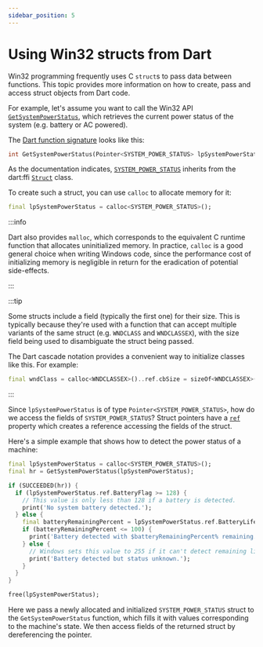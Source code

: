 ```yaml
---
sidebar_position: 5
---
```


# Using Win32 structs from Dart

Win32 programming frequently uses C `struct`s to pass data between functions.
This topic provides more information on how to create, pass and access struct
objects from Dart code.

For example, let's assume you want to call the Win32 API
[`GetSystemPowerStatus`](https://learn.microsoft.com/windows/win32/api/winbase/nf-winbase-getsystempowerstatus),
which retrieves the current power status of the system (e.g. battery or AC
powered).

The [Dart function
signature](https://pub.dev/documentation/win32/latest/winrt/GetSystemPowerStatus.html)
looks like this:

```dart
int GetSystemPowerStatus(Pointer<SYSTEM_POWER_STATUS> lpSystemPowerStatus) {}
```

As the documentation indicates,
[`SYSTEM_POWER_STATUS`](https://pub.dev/documentation/win32/latest/winrt/SYSTEM_POWER_STATUS-class.html)
inherits from the dart:ffi
[`Struct`](https://api.dart.dev/stable/2.19.6/dart-ffi/Struct-class.html) class.

To create such a struct, you can use `calloc` to allocate memory for
it:

```dart
final lpSystemPowerStatus = calloc<SYSTEM_POWER_STATUS>();
```

:::info

Dart also provides `malloc`, which corresponds to the equivalent C runtime
function that allocates uninitialized memory. In practice, `calloc` is a good
general choice when writing Windows code, since the performance cost of
initializing memory is negligible in return for the eradication of potential
side-effects.

:::

:::tip

Some structs include a field (typically the first one) for their size. This is
typically because they're used with a function that can accept multiple variants
of the same struct (e.g. `WNDCLASS` and `WNDCLASSEX`), with the size field being
used to disambiguate the struct being passed.

The Dart cascade notation provides a convenient way to initialize classes like
this. For example:

```dart
final wndClass = calloc<WNDCLASSEX>()..ref.cbSize = sizeOf<WNDCLASSEX>();
```

:::

Since `lpSystemPowerStatus` is of type `Pointer<SYSTEM_POWER_STATUS>`, how do we
access the fields of `SYSTEM_POWER_STATUS`? Struct pointers have a
[`ref`](https://api.dart.dev/stable/3.0.0/dart-ffi/StructPointer/ref.html)
property which creates a reference accessing the fields of the struct.

Here's a simple example that shows how to detect the power status of a machine:

```dart
final lpSystemPowerStatus = calloc<SYSTEM_POWER_STATUS>();
final hr = GetSystemPowerStatus(lpSystemPowerStatus);

if (SUCCEEDED(hr)) {
  if (lpSystemPowerStatus.ref.BatteryFlag >= 128) {
    // This value is only less than 128 if a battery is detected.
    print('No system battery detected.');
  } else {
    final batteryRemainingPercent = lpSystemPowerStatus.ref.BatteryLifePercent;
    if (batteryRemainingPercent <= 100) {
      print('Battery detected with $batteryRemainingPercent% remaining.');
    } else {
      // Windows sets this value to 255 if it can't detect remaining life.
      print('Battery detected but status unknown.');
    }
  }
}

free(lpSystemPowerStatus);
```

Here we pass a newly allocated and initialized `SYSTEM_POWER_STATUS` struct to
the `GetSystemPowerStatus` function, which fills it with values corresponding to
the machine's state. We then access fields of the returned struct by
dereferencing the pointer.
